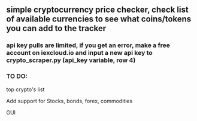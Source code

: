 ## simple cryptocurrency price checker, check list of available currencies to see what coins/tokens you can add to the tracker

### api key pulls are limited, if you get an error, make a free account on iexcloud.io and input a new api key to crypto_scraper.py (api_key variable, row 4)

### TO DO:

top crypto's list

Add support for Stocks, bonds, forex, commodities 

GUI
